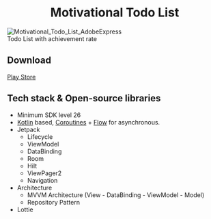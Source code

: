 <h1 align="center">Motivational Todo List</h1>

![Motivational_Todo_List_AdobeExpress](https://github.com/winstonmoon/motivational-todo-list-android/assets/60098120/e99e9b18-e22d-4c16-a286-ed8ddd4f2524)  
Todo List with achievement rate

## Download
[Play Store](https://play.google.com/store/apps/details?id=com.moonwinston.motivationaltodolist)

## Tech stack & Open-source libraries
- Minimum SDK level 26
- [Kotlin](https://kotlinlang.org/) based, [Coroutines](https://github.com/Kotlin/kotlinx.coroutines) + [Flow](https://kotlin.github.io/kotlinx.coroutines/kotlinx-coroutines-core/kotlinx.coroutines.flow/) for asynchronous.
- Jetpack
    - Lifecycle
    - ViewModel
    - DataBinding
    - Room
    - Hilt
    - ViewPager2
    - Navigation
- Architecture
    - MVVM Architecture (View - DataBinding - ViewModel - Model)
    - Repository Pattern
- Lottie
